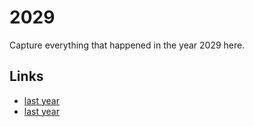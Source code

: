 # 2029

Capture everything that happened in the year 2029 here.

## Links
- [last year](calendar/years/2028.md)
- [last year](calendar/years/2030.md)